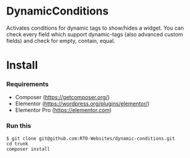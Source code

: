 # DynamicConditions

Activates conditions for dynamic tags to show/hides a widget.
You can check every field which support dynamic-tags (also advanced custom fields) and check for empty, contain, equal.

# Install
### Requirements
- Composer (https://getcomposer.org/)
- Elementor (https://wordpress.org/plugins/elementor/)
- Elementor Pro (https://elementor.com)

### Run this
```
$ git clone git@github.com:RTO-Websites/dynamic-conditions.git
cd trunk
composer install
```
  